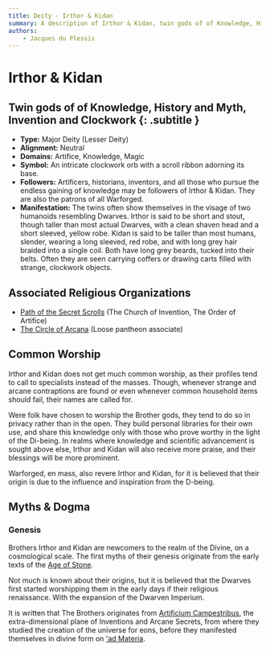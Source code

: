 ```yaml
---
title: Deity - Irthor & Kidan
summary: A description of Irthor & Kidan, twin gods of of Knowledge, History and Myth, Invention and Clockwork.
authors:
    - Jacques du Plessis
---
```

# Irthor & Kidan
## Twin gods of of Knowledge, History and Myth, Invention and Clockwork {: .subtitle }

* **Type:** Major Deity (Lesser Deity)
* **Alignment:** Neutral
* **Domains:** Artifice, Knowledge, Magic
* **Symbol:** An intricate clockwork orb with a scroll ribbon adorning its base.
* **Followers:** Artificers, historians, inventors, and all those who pursue the endless gaining of knowledge may be followers of Irthor & Kidan. They are also the patrons of all Warforged.
* **Manifestation:** The twins often show themselves in the visage of two humanoids resembling Dwarves.  Irthor is said to be short and stout, though taller than most actual Dwarves, with a clean shaven head and a short sleeved, yellow robe.  Kidan is said to be taller than most humans, slender, wearing a long sleeved, red robe, and with long grey hair braided into a single coil.  Both have long grey beards, tucked into their belts.  Often they are seen carrying coffers or drawing carts filled with strange, clockwork objects.

## Associated Religious Organizations
* [Path of the Secret Scrolls](/religion/organizations/path_of_the_secret_scrolls) (The Church of Invention, The Order of Artifice)
* [The Circle of Arcana](/religion/organizations/circle_of_arcana) (Loose pantheon associate)

## Common Worship
Irthor and Kidan does not get much common worship, as their profiles tend to call to specialists instead of the masses. Though, whenever strange and arcane contraptions are found or even whenever common household items should fail, their names are called for.

Were folk have chosen to worship the Brother gods, they tend to do so in privacy rather than in the open.  They build personal libraries for their own use, and share this knowledge only with those who prove worthy in the light of the Di-being. In realms where knowledge and scientific advancement is sought above else, Irthor and Kidan will also receive more praise, and their blessings will be more prominent.

Warforged, en mass, also revere Irthor and Kidan, for it is believed that their origin is due to the influence and inspiration from the D-being.

## Myths & Dogma
### Genesis
Brothers Irthor and Kidan are newcomers to the realm of the Divine, on a cosmological scale.  The first myths of their genesis originate from the early texts of the [Age of Stone](/history/ages/age_of_stone).

Not much is known about their origins, but it is believed that the Dwarves first started worshipping them in the early days if their religious renaissance. With the expansion of the Dwarven Imperium.

It is written that The Brothers originates from [Artificium Campestribus](/cosmology/planes/artificium_campestribus), the extra-dimensional plane of Inventions and Arcane Secrets, from where they studied the creation of the universe for eons, before they manifested themselves in divine form on ['ad Materia](/cosmology/planes/materia).